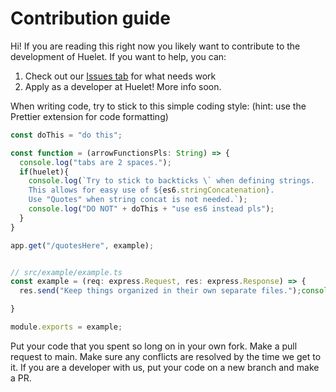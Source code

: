 # Contribution guide

Hi! If you are reading this right now you likely
want to contribute to the development of Huelet.
If you want to help, you can:

1. Check out our [Issues tab](https://github.com/huelet/issues/) for what needs work
2. Apply as a developer at Huelet! More info soon.

When writing code, try to stick to this simple coding style:
(hint: use the Prettier extension for code formatting)
```ts
const doThis = "do this";

const function = (arrowFunctionsPls: String) => {
  console.log("tabs are 2 spaces.");
  if(huelet){
    console.log(`Try to stick to backticks \` when defining strings.
    This allows for easy use of ${es6.stringConcatenation}.
    Use "Quotes" when string concat is not needed.`);
    console.log("DO NOT" + doThis + "use es6 instead pls");
  }
}

app.get("/quotesHere", example);


// src/example/example.ts
const example = (req: express.Request, res: express.Response) => {
  res.send("Keep things organized in their own separate files.");console.log("don't do this; keep console.logs to a minimum, where they are only needed for debug.");

}

module.exports = example;
```

Put your code that you spent so long on in your own fork. Make a pull request to main. 
Make sure any conflicts are resolved by the time we get to it.
If you are a developer with us, put your code on a new branch and make a PR.